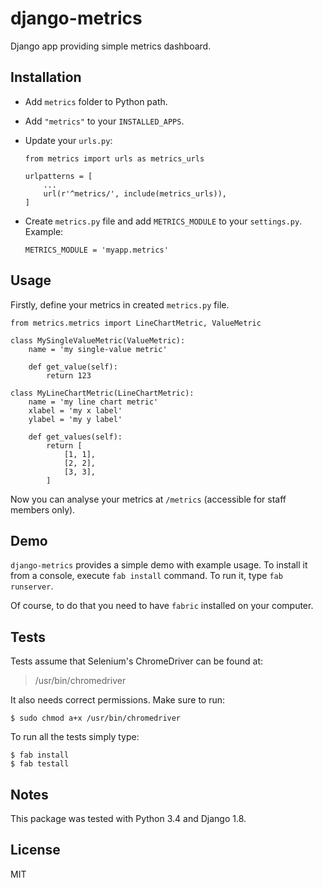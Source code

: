 # django-metrics

Django app providing simple metrics dashboard.

## Installation

- Add `metrics` folder to Python path.
- Add `"metrics"` to your `INSTALLED_APPS`.
- Update your `urls.py`:

    ```
    from metrics import urls as metrics_urls

    urlpatterns = [
        ...
        url(r'^metrics/', include(metrics_urls)),
    ]
    ```

- Create `metrics.py` file and add `METRICS_MODULE` to your `settings.py`. Example:


    `METRICS_MODULE = 'myapp.metrics'`

## Usage

Firstly, define your metrics in created `metrics.py` file.


    from metrics.metrics import LineChartMetric, ValueMetric

    class MySingleValueMetric(ValueMetric):
        name = 'my single-value metric'
    
        def get_value(self):
            return 123
            
    class MyLineChartMetric(LineChartMetric):
        name = 'my line chart metric'
        xlabel = 'my x label'
        ylabel = 'my y label'
    
        def get_values(self):
            return [
                [1, 1],
                [2, 2],
                [3, 3],
            ]

Now you can analyse your metrics at `/metrics` (accessible for staff members only).

## Demo

`django-metrics` provides a simple demo with example usage. To install it from a console, execute `fab install` command. To run it, type ``fab runserver``.

Of course, to do that you need to have `fabric` installed on your computer.

## Tests

Tests assume that Selenium's ChromeDriver can be found at:
> /usr/bin/chromedriver

It also needs correct permissions. Make sure to run:


    $ sudo chmod a+x /usr/bin/chromedriver

To run all the tests simply type:


    $ fab install
    $ fab testall

## Notes

This package was tested with Python 3.4 and Django 1.8.

## License

MIT
